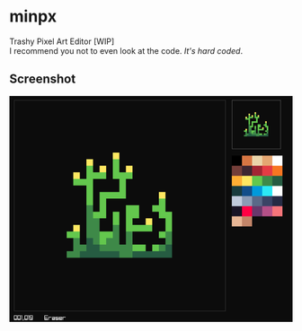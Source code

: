 # minpx
Trashy Pixel Art Editor [WIP]<br>
I recommend you not to even look at the code. *It's hard coded*.
## Screenshot
<img src="https://raw.githubusercontent.com/Datavorous/minpx/main/demo.png">

